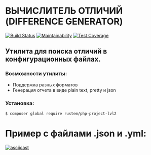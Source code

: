# ВЫЧИСЛИТЕЛЬ ОТЛИЧИЙ (DIFFERENCE GENERATOR)

[![Build Status](https://travis-ci.com/Rustem-A/php-project-lvl2.svg?branch=master)](https://travis-ci.com/Rustem-A/php-project-lvl2) [![Maintainability](https://api.codeclimate.com/v1/badges/352fe904abb9da3e0e75/maintainability)](https://codeclimate.com/github/Rustem-A/php-project-lvl2/maintainability) [![Test Coverage](https://api.codeclimate.com/v1/badges/352fe904abb9da3e0e75/test_coverage)](https://codeclimate.com/github/Rustem-A/php-project-lvl2/test_coverage)

## Утилита для поиска отличий в конфигурационных файлах.
### Возможности утилиты:
* Поддержка разных форматов
* Генерация отчета в виде plain text, pretty и json

### Установка:
```
$ composer global require rustem/php-project-lvl2
```

# Пример с файлами .json и .yml:

[![asciicast](https://asciinema.org/a/301825.svg)](https://asciinema.org/a/301825) 